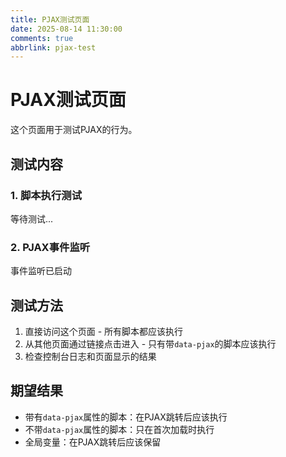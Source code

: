 ```yaml
---
title: PJAX测试页面
date: 2025-08-14 11:30:00
comments: true
abbrlink: pjax-test
---
```


# PJAX测试页面

这个页面用于测试PJAX的行为。

## 测试内容

### 1. 脚本执行测试
<div id="test-result">等待测试...</div>

### 2. PJAX事件监听
<div id="pjax-events">事件监听已启动</div>

<script data-pjax>
// 这个脚本应该在PJAX跳转后执行
console.log('🎯 PJAX脚本执行测试 - 带有data-pjax属性');
document.getElementById('test-result').innerHTML = '✅ 带有data-pjax的脚本执行成功！';
</script>

<script>
// 这个脚本不应该在PJAX跳转后执行
console.log('❌ 普通脚本测试 - 不带data-pjax属性');
if (!document.getElementById('test-result').innerHTML.includes('✅')) {
    document.getElementById('test-result').innerHTML = '❌ 普通脚本执行了（不应该在PJAX后执行）';
}
</script>

<script data-pjax>
// 监听PJAX事件
const events = ['pjax:send', 'pjax:start', 'pjax:success', 'pjax:complete', 'pjax:error'];
const eventLog = [];

events.forEach(eventName => {
    document.addEventListener(eventName, (e) => {
        console.log(`📡 PJAX事件: ${eventName}`);
        eventLog.push(`${eventName}: ${new Date().toLocaleTimeString()}`);
        document.getElementById('pjax-events').innerHTML = 
            '<strong>最近的事件:</strong><br>' + 
            eventLog.slice(-3).join('<br>');
    });
});

// 测试全局变量
window.testPjaxGlobal = '我在PJAX跳转后应该还存在';
</script>

## 测试方法

1. 直接访问这个页面 - 所有脚本都应该执行
2. 从其他页面通过链接点击进入 - 只有带`data-pjax`的脚本应该执行
3. 检查控制台日志和页面显示的结果

## 期望结果

- 带有`data-pjax`属性的脚本：在PJAX跳转后应该执行
- 不带`data-pjax`属性的脚本：只在首次加载时执行
- 全局变量：在PJAX跳转后应该保留